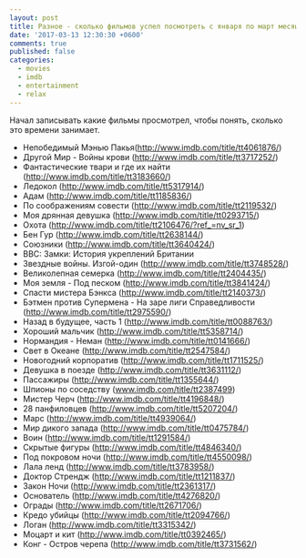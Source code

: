 ```yaml
---
layout: post
title: Разное - сколько фильмов успел посмотреть с января по март месяц 2017
date: '2017-03-13 12:30:30 +0600'
comments: true
published: false
categories:
  - movies
  - imdb
  - entertainment
  - relax
---
```


Начал записывать какие фильмы просмотрел, чтобы понять, сколько это времени занимает.

- Непобедимый Мэнью Пакья(http://www.imdb.com/title/tt4061876/)
- Другой Мир - Войны крови (http://www.imdb.com/title/tt3717252/)
- Фантастические твари и где их найти (http://www.imdb.com/title/tt3183660/)
- Ледокол (http://www.imdb.com/title/tt5317914/)
- Адам (http://www.imdb.com/title/tt1185836/)
- По соображениям совести (http://www.imdb.com/title/tt2119532/)
- Моя дрянная девушка (http://www.imdb.com/title/tt0293715/)
- Охота (http://www.imdb.com/title/tt2106476/?ref_=nv_sr_1)
- Бен Гур (http://www.imdb.com/title/tt2638144/)
- Союзники (http://www.imdb.com/title/tt3640424/)
- BBC: Замки: История укреплений Британии
- Звездные войны. Изгой-один (http://www.imdb.com/title/tt3748528/)
- Великолепная семерка (http://www.imdb.com/title/tt2404435/)
- Моя земля - Под песком (http://www.imdb.com/title/tt3841424/)
- Спасти мистера Бэнкса (http://www.imdb.com/title/tt2140373/)
- Бэтмен против Супермена - На заре лиги Справедливости (http://www.imdb.com/title/tt2975590/)
- Назад в будущее, часть 1 (http://www.imdb.com/title/tt0088763/)
- Хороший мальчик (http://www.imdb.com/title/tt5358714/)
- Нормандия - Неман (http://www.imdb.com/title/tt0141666/)
- Свет в Океане (http://www.imdb.com/title/tt2547584/)
- Новогодний корпоратив (http://www.imdb.com/title/tt1711525/)
- Девушка в поезде (http://www.imdb.com/title/tt3631112/)
- Пассажиры (http://www.imdb.com/title/tt1355644/)
- Шпионы по соседству (www.imdb.com/title/tt2387499)
- Мистер Черч (http://www.imdb.com/title/tt4196848/)
- 28 панфиловцев (http://www.imdb.com/title/tt5207204/)
- Марс (http://www.imdb.com/title/tt4939064/)
- Мир дикого запада (http://www.imdb.com/title/tt0475784/)
- Воин (http://www.imdb.com/title/tt1291584/)
- Скрытые фигуры (http://www.imdb.com/title/tt4846340/)
- Под покровом ночи (http://www.imdb.com/title/tt4550098/)
- Лала ленд (http://www.imdb.com/title/tt3783958/)
- Доктор Стрендж (http://www.imdb.com/title/tt1211837/)
- Закон Ночи (http://www.imdb.com/title/tt2361317/)
- Основатель (http://www.imdb.com/title/tt4276820/)
- Ограды (http://www.imdb.com/title/tt2671706/)
- Кредо убийцы (http://www.imdb.com/title/tt2094766/)
- Логан (http://www.imdb.com/title/tt3315342/)
- Моцарт и кит (http://www.imdb.com/title/tt0392465/)
- Конг - Остров черепа (http://www.imdb.com/title/tt3731562/)
